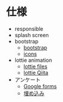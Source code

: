 # 仕様

- responsible
- splash screen
- bootstrap
  - [bootstrap](https://getbootstrap.jp/docs/5.3/getting-started/introduction/)
  - [icons](https://icons.getbootstrap.jp/)
- lottie animation
  - [lottie files](https://lottiefiles.com/search?category=animations&type=free)
  - [lottie Qiita](https://qiita.com/riezo______/items/982f7d20e7691f8869a4)
- アンケート
  - [Google forms](https://docs.google.com/forms)
  - [埋め込み](https://form.run/media/contents/form-creation-tools/google-form-embedding/)
